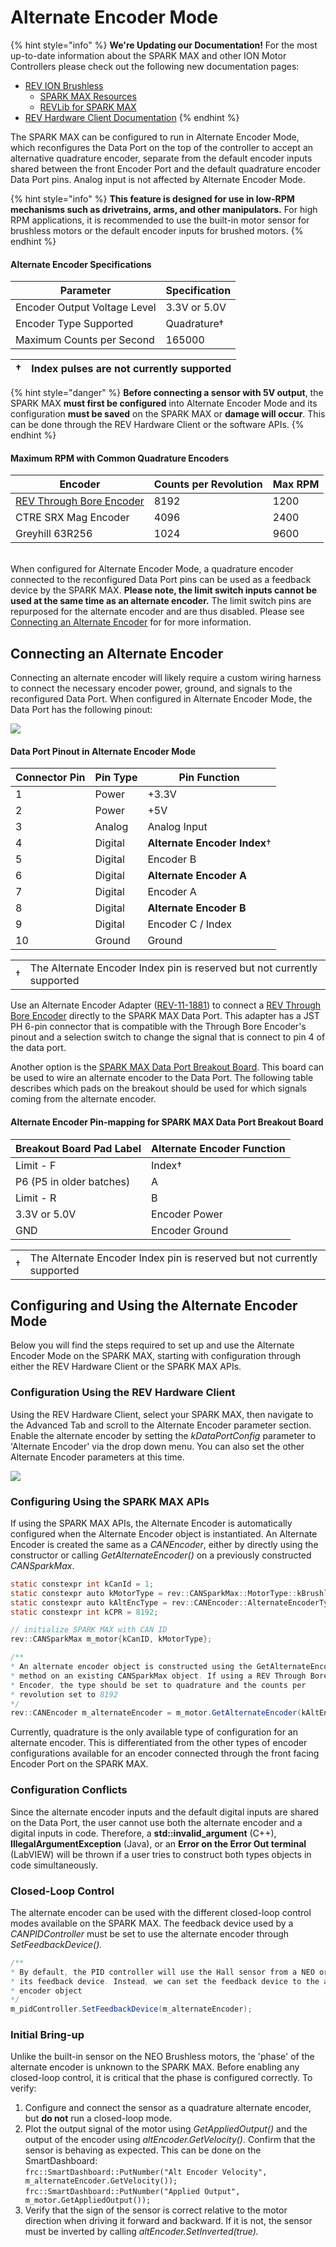 # Alternate Encoder Mode

{% hint style="info" %}
**We're Updating our Documentation!** For the most up-to-date information about the SPARK MAX and other ION Motor Controllers please check out the following new documentation pages:&#x20;

* [REV ION Brushless ](https://docs.revrobotics.com/brushless)
  * [SPARK MAX Resources](https://docs.revrobotics.com/brushless/links#spark-max-links)
  * [REVLib for SPARK MAX](https://docs.revrobotics.com/brushless/spark-max/revlib)
* [REV Hardware Client Documentation](https://docs.revrobotics.com/rev-hardware-client/)
{% endhint %}

The SPARK MAX can be configured to run in Alternate Encoder Mode, which reconfigures the Data Port on the top of the controller to accept an alternative quadrature encoder, separate from the default encoder inputs shared between the front Encoder Port and the default quadrature encoder Data Port pins. Analog input is not affected by Alternate Encoder Mode. &#x20;

{% hint style="info" %}
**This feature is designed for use in low-RPM mechanisms such as drivetrains, arms, and other manipulators.** For high RPM applications, it is recommended to use the built-in motor sensor for brushless motors or the default encoder inputs for brushed motors.&#x20;
{% endhint %}

#### Alternate Encoder Specifications

| Parameter                    | Specification |
| ---------------------------- | ------------- |
| Encoder Output Voltage Level | 3.3V or 5.0V  |
| Encoder Type Supported       | Quadrature†   |
| Maximum Counts per Second    | 165000        |

| †  | Index pulses are not currently supported |
| -- | ---------------------------------------- |

{% hint style="danger" %}
&#x20;**Before connecting a sensor with 5V output**, the SPARK MAX **must first be configured** into Alternate Encoder Mode and its configuration **must be saved** on the SPARK MAX or **damage will occur**. This can be done through the REV Hardware Client or the software APIs.
{% endhint %}

#### Maximum RPM with Common Quadrature Encoders

| **Encoder**                                                         | **Counts per Revolution** | **Max RPM** |
| ------------------------------------------------------------------- | ------------------------- | ----------- |
| [REV Through Bore Encoder](http://www.revrobotics.com/rev-11-1271/) | 8192                      | 1200        |
| CTRE SRX Mag Encoder                                                | 4096                      | 2400        |
| Greyhill 63R256                                                     | 1024                      | 9600        |

\
When configured for Alternate Encoder Mode, a quadrature encoder connected to the reconfigured Data Port pins can be used as a feedback device by the SPARK MAX. **Please note, the limit switch inputs cannot be used at the same time as an alternate encoder.** The limit switch pins are repurposed for the alternate encoder and are thus disabled. Please see [Connecting an Alternate Encoder](alternate-encoder-mode.md#connecting-an-alternate-encoder) for for more information.

## Connecting an Alternate Encoder

Connecting an alternate encoder will likely require a custom wiring harness to connect the necessary encoder power, ground, and signals to the reconfigured Data Port. When configured in Alternate Encoder Mode, the Data Port has the following pinout:

![](https://cdn8.bigcommerce.com/s-t3eo8vwp22/product\_images/uploaded\_images/dataportpinout.png)

#### Data Port Pinout in Alternate Encoder Mode

| **Connector Pin** | **Pin Type** | **Pin Function**             |
| ----------------- | ------------ | ---------------------------- |
| 1                 | Power        | +3.3V                        |
| 2                 | Power        | +5V                          |
| 3                 | Analog       | Analog Input                 |
| 4                 | Digital      | **Alternate Encoder Index**† |
| 5                 | Digital      | Encoder B                    |
| 6                 | Digital      | **Alternate Encoder A**      |
| 7                 | Digital      | Encoder A                    |
| 8                 | Digital      | **Alternate Encoder B**      |
| 9                 | Digital      | Encoder C / Index            |
| 10                | Ground       | Ground                       |

|    |                                                                         |
| -- | ----------------------------------------------------------------------- |
| †  | The Alternate Encoder Index pin is reserved but not currently supported |

Use an Alternate Encoder Adapter ([REV-11-1881](https://www.revrobotics.com/rev-11-1881/)) to connect a [REV Through Bore Encoder](https://www.revrobotics.com/rev-11-1271/) directly to the SPARK MAX Data Port. This adapter has a JST PH 6-pin connector that is compatible with the Through Bore Encoder's pinout and a selection switch to change the signal that is connect to pin 4 of the data port.

Another option is the [SPARK MAX Data Port Breakout Board](http://www.revrobotics.com/rev-11-1278/). This board can be used to wire an alternate encoder to the Data Port. The following table describes which pads on the breakout should be used for which signals coming from the alternate encoder.&#x20;

#### Alternate Encoder Pin-mapping for SPARK MAX Data Port Breakout Board

| **Breakout Board Pad Label** | **Alternate Encoder Function** |
| ---------------------------- | ------------------------------ |
| Limit - F                    | Index†                         |
| P6 (P5 in older batches)     | A                              |
| Limit - R                    | B                              |
| 3.3V or 5.0V                 | Encoder Power                  |
| GND                          | Encoder Ground                 |

|    |                                                                         |
| -- | ----------------------------------------------------------------------- |
| †  | The Alternate Encoder Index pin is reserved but not currently supported |

## Configuring and Using the Alternate Encoder Mode

Below you will find the steps required to set up and use the Alternate Encoder Mode on the SPARK MAX, starting with configuration through either the REV Hardware Client or the SPARK MAX APIs.

### **Configuration Using the REV Hardware Client**

Using the REV Hardware Client, select your SPARK MAX, then navigate to the Advanced Tab and scroll to the Alternate Encoder parameter section. Enable the alternate encoder by setting the _kDataPortConfig_ parameter to 'Alternate Encoder' via the drop down menu. You can also set the other Alternate Encoder parameters at this time.

![](<../../.gitbook/assets/alt encoder mode.png>)

### **Configuring Using the SPARK MAX APIs**

If using the SPARK MAX APIs, the Alternate Encoder is automatically configured when the Alternate Encoder object is instantiated. An Alternate Encoder is created the same as a _CANEncoder_, either by directly using the constructor or calling _GetAlternateEncoder()_ on a previously constructed _CANSparkMax_.

```java
static constexpr int kCanId = 1;
static constexpr auto kMotorType = rev::CANSparkMax::MotorType::kBrushless;
static constexpr auto kAltEncType = rev::CANEncoder::AlternateEncoderType::kQuadrature;
static constexpr int kCPR = 8192;

// initialize SPARK MAX with CAN ID
rev::CANSparkMax m_motor{kCanID, kMotorType};

/**
* An alternate encoder object is constructed using the GetAlternateEncoder()
* method on an existing CANSparkMax object. If using a REV Through Bore
* Encoder, the type should be set to quadrature and the counts per
* revolution set to 8192
*/
rev::CANEncoder m_alternateEncoder = m_motor.GetAlternateEncoder(kAltEncType, kCPR);
```

Currently, quadrature is the only available type of configuration for an alternate encoder. This is differentiated from the other types of encoder configurations available for an encoder connected through the front facing Encoder Port on the SPARK MAX.

### **Configuration Conflicts**

Since the alternate encoder inputs and the default digital inputs are shared on the Data Port, the user cannot use both the alternate encoder and a digital inputs in code. Therefore, a **std::invalid\_argument** (C++), **IllegalArgumentException** (Java), or an **Error on the Error Out terminal** (LabVIEW) will be thrown if a user tries to construct both types objects in code simultaneously.

### **Closed-Loop Control**

The alternate encoder can be used with the different closed-loop control modes available on the SPARK MAX. The feedback device used by a _CANPIDController_ must be set to use the alternate encoder through _SetFeedbackDevice()._

```java
/**
* By default, the PID controller will use the Hall sensor from a NEO or NEO 550 for
* its feedback device. Instead, we can set the feedback device to the alternate
* encoder object
*/
m_pidController.SetFeedbackDevice(m_alternateEncoder);
```

### **Initial Bring-up**

Unlike the built-in sensor on the NEO Brushless motors, the 'phase' of the alternate encoder is unknown to the SPARK MAX. Before enabling any closed-loop control, it is critical that the phase is configured correctly. To verify:

1. Configure and connect the sensor as a quadrature alternate encoder, but **do not** run a closed-loop mode.
2. Plot the output signal of the motor using _GetAppliedOutput()_ and the output of the encoder using _altEncoder.GetVelocity()_. Confirm that the sensor is behaving as expected. This can be done on the SmartDashboard:\
   `frc::SmartDashboard::PutNumber("Alt Encoder Velocity", m_alternateEncoder.GetVelocity());`\
   `frc::SmartDashboard::PutNumber("Applied Output", m_motor.GetAppliedOutput());`
3. Verify that the sign of the sensor is correct relative to the motor direction when driving it forward and backward. If it is not, the sensor must be inverted by calling _altEncoder.SetInverted(true)._

